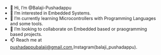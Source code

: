 - 👋 Hi, I’m @Balaji-Pushadappu
- 👀 I’m interested in Embedded Systems.
- 🌱 I’m currently learning Microcontrollers with Programming Languages and some tools.
- 💞️ I’m looking to collaborate on Embedded based or praogramming based projects.
- 📫 Reach me at pushadappubalaji@gmail.com,Instagram(balaji_pushadappu).


<!---
Balaji-Pushadappu/Balaji-Pushadappu is a ✨ special ✨ repository because its `README.md` (this file) appears on your GitHub profile.
You can click the Preview link to take a look at your changes.
--->

